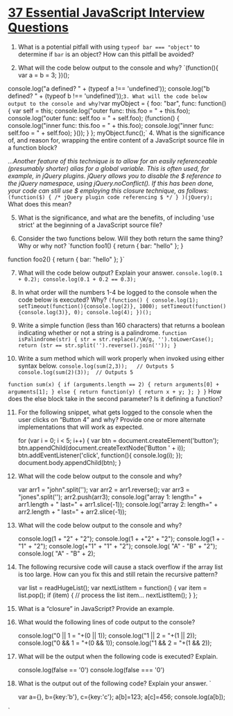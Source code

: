 # [37 Essential JavaScript Interview Questions](https://www.toptal.com/javascript/interview-questions)

1. What is a potential pitfall with using `typeof bar === "object"` to determine if `bar` is an object? How can this pitfall be avoided?

2. What will the code below output to the console and why?
`(function(){
  var a = b = 3;
})();

console.log("a defined? " + (typeof a !== 'undefined'));
console.log("b defined? " + (typeof b !== 'undefined'));`
3. What will the code below output to the console and why?
`var myObject = {
    foo: "bar",
    func: function() {
        var self = this;
        console.log("outer func:  this.foo = " + this.foo);
        console.log("outer func:  self.foo = " + self.foo);
        (function() {
            console.log("inner func:  this.foo = " + this.foo);
            console.log("inner func:  self.foo = " + self.foo);
        }());
    }
};
myObject.func();`
4. What is the significance of, and reason for, wrapping the entire content of a JavaScript source file in a function block?

*...Another feature of this technique is to allow for an easily referenceable (presumably shorter) alias for a global variable. This is often used, for example, in jQuery plugins. jQuery allows you to disable the $ reference to the jQuery namespace, using jQuery.noConflict(). If this has been done, your code can still use $ employing this closure technique, as follows:*
`(function($) { /* jQuery plugin code referencing $ */ } )(jQuery);`
What does this mean?

5. What is the significance, and what are the benefits, of including 'use strict' at the beginning of a JavaScript source file?

6. Consider the two functions below. Will they both return the same thing? Why or why not?
`function foo1()
{
  return {
      bar: "hello"
  };
}

function foo2()
{
  return
  {
      bar: "hello"
  };
}`

7. What will the code below output? Explain your answer.
`console.log(0.1 + 0.2);
console.log(0.1 + 0.2 == 0.3);`

8. In what order will the numbers 1-4 be logged to the console when the code below is executed? Why?
`(function() {
    console.log(1); 
    setTimeout(function(){console.log(2)}, 1000);
    setTimeout(function(){console.log(3)}, 0);
    console.log(4);
})();`

9. Write a simple function (less than 160 characters) that returns a boolean indicating whether or not a string is a palindrome.
`function isPalindrome(str) {
  str = str.replace(/\W/g, '').toLowerCase();
  return (str == str.split('').reverse().join(''));
}`

10. Write a sum method which will work properly when invoked using either syntax below.
`console.log(sum(2,3));   // Outputs 5
console.log(sum(2)(3));  // Outputs 5`

`function sum(x) {
  if (arguments.length == 2) {
    return arguments[0] + arguments[1];
  } else {
    return function(y) { return x + y; };
  }
}`
How does the else block take in the second parameter? Is it defining a function?

11. For the following snippet, what gets logged to the console when the user clicks on “Button 4” and why? Provide one or more alternate implementations that will work as expected.

    for (var i = 0; i < 5; i++) {
      var btn = document.createElement('button');
      btn.appendChild(document.createTextNode('Button ' + i));
      btn.addEventListener('click', function(){ console.log(i); });
      document.body.appendChild(btn);
    }

12. What will the code below output to the console and why?

    var arr1 = "john".split('');
    var arr2 = arr1.reverse();
    var arr3 = "jones".split('');
    arr2.push(arr3);
    console.log("array 1: length=" + arr1.length + " last=" + arr1.slice(-1));
    console.log("array 2: length=" + arr2.length + " last=" + arr2.slice(-1));


13. What will the code below output to the console and why?

    console.log(1 +  "2" + "2");
    console.log(1 +  +"2" + "2");
    console.log(1 +  -"1" + "2");
    console.log(+"1" +  "1" + "2");
    console.log( "A" - "B" + "2");
    console.log( "A" - "B" + 2);

14. The following recursive code will cause a stack overflow if the array list is too large. How can you fix this and still retain the recursive pattern?

    var list = readHugeList();
    var nextListItem = function() {
        var item = list.pop();
        if (item) {
            // process the list item...
            nextListItem();
        }
    };

15. What is a “closure” in JavaScript? Provide an example.

16. What would the following lines of code output to the console?

    console.log("0 || 1 = "+(0 || 1));
    console.log("1 || 2 = "+(1 || 2));
    console.log("0 && 1 = "+(0 && 1));
    console.log("1 && 2 = "+(1 && 2));

17. What will be the output when the following code is executed? Explain.

    console.log(false == '0')
    console.log(false === '0')

18. What is the output out of the following code? Explain your answer.
`

    var a={},
        b={key:'b'},
        c={key:'c'};
    a[b]=123;
    a[c]=456;
    console.log(a[b]);

`